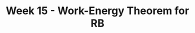 ---
title: Week 15 - Work-Energy Theorem for RB
contents:
  - date: 2025-04-21
    items:
      - type: lecture
        topics:
          - No Class

  - date: 2025-04-23
    items:
      - type: lecture
        topics:
          - Work-Energy Theorem for RB
      - type: problem_set
        title: Set 23 - Work-Energy Theorem for RB
        description: Work-Energy Theorem for RB
        link: "https://drive.google.com/file/d/1KpQ6sQ7p7xIcSjHCd8yObJM8xBF1IQub/view?usp=sharing"
      - type: exercise_video
        title: Problem 06-118 Part 1
        link: "https://youtu.be/oOSbK5uyTww"
      - type: exercise_video
        title: Problem 06-118 Part 2
        link: "https://youtu.be/DW40EHHgCbk"
      - type: exercise

  - date: 2025-04-25
    items:
      - type: lecture
        topics:
          - Set 22 Exercises
      

---